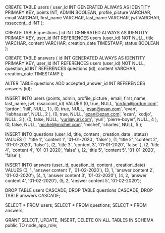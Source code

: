 CREATE TABLE users (
user_id INT GENERATED ALWAYS AS IDENTITY PRIMARY KEY,
points INT,
ADMIN BOOLEAN,
profile_picture VARCHAR,
email VARCHAR,
first_name VARCHAR,
last_name VARCHAR,
jwt VARCHAR,
rssaccont_id INT
);

CREATE TABLE questions (
id INT GENERATED ALWAYS AS IDENTITY PRIMARY KEY,
user_id INT REFERENCES users (user_id) NOT NULL,
title VARCHAR,
content VARCHAR,
creation_date TIMESTAMP,
status BOOLEAN
);

CREATE TABLE answers (
id INT GENERATED ALWAYS AS IDENTITY PRIMARY KEY,
user_id INT REFERENCES users (user_id) NOT NULL,
question_id INT REFERENCES questions (id),
content VARCHAR,
creation_date TIMESTAMP
);

ALTER TABLE questions ADD accepted_answer_id INT REFERENCES answers (id);

INSERT INTO users (points, admin, profile_picture , email, first_name, last_name, jwt, rssaccont_id) VALUES
(0, true, NULL, 'jordon@jordon.com', 'jordon', 'hill', NULL, 1 ),
(0, true, NULL, 'evan@evan.com', 'evan', 'liebhauser', NULL, 2 ),
(0, true, NULL, 'ezan@ezan.com', 'ezan', 'kodjo', NULL, 3 ),
(0, false, NULL, 'yuri@yuri.com', 'yuri', 'pierre-boyer', NULL, 4 ),
(0, false, NULL, 'michel@michel.com', 'michel', 'charles', NULL, 5 );

INSERT INTO questions (user_id, title, content , creation_date , status) VALUES
(1, 'title 1', 'content 1', '01-01-2020', 'false' ),
(1, 'title 2', 'content 2', '01-01-2020', 'false' ),
(2, 'title 3', 'content 3', '01-01-2020', 'false' ),
(2, 'title 4', 'content 4', '01-01-2020', 'false' ),
(2, 'title 5', 'content 5', '01-01-2020', 'false' );

INSERT INTO answers (user_id, question_id, content , creation_date) VALUES
(3, 1, 'answer content 1', '01-02-2020'),
(3, 1, 'answer content 2', '01-02-2020'),
(4, 1, 'answer content 3', '01-02-2020'),
(4, 2, 'answer content 4', '01-02-2020'),
(5, 2, 'answer content 5', '01-02-2020');






DROP TABLE users CASCADE;
DROP TABLE questions CASCADE;
DROP TABLE answers CASCADE;

SELECT * FROM users;
SELECT * FROM questions;
SELECT * FROM answers;

GRANT SELECT, UPDATE, INSERT, DELETE ON ALL TABLES IN SCHEMA public TO node_app_role;
